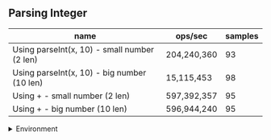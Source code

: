## Parsing Integer

|name|ops/sec|samples|
|-|-|-|
|Using parseInt(x, 10) - small number (2 len)|204,240,360|93|
|Using parseInt(x, 10) - big number (10 len)|15,115,453|98|
|Using + - small number (2 len)|597,392,357|95|
|Using + - big number (10 len)|596,944,240|95|


<details>
<summary>Environment</summary>

* __Machine:__ linux x64 | 2 vCPUs | 6.8GB Mem
* __Run:__ Sat Oct 21 2023 13:07:44 GMT+0000 (Coordinated Universal Time)
</details>

<!--
{"environment":{"platform":"linux","arch":"x64","cpus":2,"totalMemory":6.7597503662109375},"benchmarks":[{"name":"Using parseInt(x, 10) - small number (2 len)","opsSec":204240360.21036646,"samples":5},{"name":"Using parseInt(x, 10) - big number (10 len)","opsSec":15115453.101029817,"samples":7},{"name":"Using + - small number (2 len)","opsSec":597392357.1086113,"samples":7},{"name":"Using + - big number (10 len)","opsSec":596944240.0359367,"samples":8}]}-->
